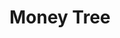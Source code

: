 ---
title: Money Tree
slug: money-tree
updated-on: '2024-05-30T13:44:31.749Z'
created-on: '2024-05-30T13:41:46.671Z'
published-on: '2024-05-30T13:54:32.469Z'
f_city-state-2:
- cms/city/nampa-id.md
- cms/city/cheboygan-mi.md
- cms/city/henderson-nv.md
- cms/city/kennewick-wa.md
- cms/city/burien-wa.md
- cms/city/renton-wa.md
- cms/city/everett-wa.md
- cms/city/seattle-wa.md
- cms/city/heber-springs-ar.md
- cms/city/imperial-beach-ca.md
- cms/city/coeur-d-alene-id.md
f_locations:
- cms/payday-loan/money-tree-21787.md
- cms/payday-loan/money-tree-21788.md
- cms/payday-loan/money-tree-21789.md
- cms/payday-loan/money-tree-21790.md
- cms/payday-loan/money-tree-21791.md
- cms/payday-loan/money-tree-21792.md
- cms/payday-loan/money-tree-21793.md
- cms/payday-loan/money-tree-21794.md
- cms/payday-loan/money-tree-21795.md
- cms/payday-loan/money-tree-21796.md
- cms/payday-loan/money-tree-21797.md
- cms/payday-loan/money-tree-21798.md
- cms/payday-loan/money-tree-21799.md
f_states:
- cms/state/idaho.md
- cms/state/michigan.md
- cms/state/nevada.md
- cms/state/washington.md
- cms/state/arkansas.md
- cms/state/california.md
layout: '[company].html'
tags: company
---
